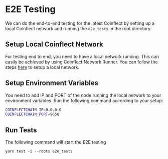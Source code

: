 # E2E Testing

We can do the end-to-end testing for the latest Coinflect by setting up a local Coinflect network and running the `e2e_tests` in the root directory.

## Setup Local Coinflect Network

For testing end to end, you need to have a local network running. This can easily be achieved by using Coinflect Network Runner. You can follow the steps [here](https://docs.coinflect.com/quickstart/network-runner) to setup a local network.

## Setup Environment Variables

You need to add IP and PORT of the node running the local network to your environment variables. Run the following command according to your setup:

```bash
COINFLECTCHAIN_IP=0.0.0.0
COINFLECTCHAIN_PORT=9650
```

## Run Tests

The following command will start the E2E testing

```
yarn test -i --roots e2e_tests
```
